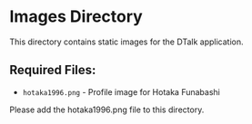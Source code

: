 # Images Directory

This directory contains static images for the DTalk application.

## Required Files:
- `hotaka1996.png` - Profile image for Hotaka Funabashi

Please add the hotaka1996.png file to this directory.